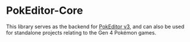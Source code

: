 # PokEditor-Core
This library serves as the backend for [PokEditor v3](https://github.com/turtleisaac/PokEditor), and can also be used for standalone projects relating to the Gen 4 Pokémon games.
